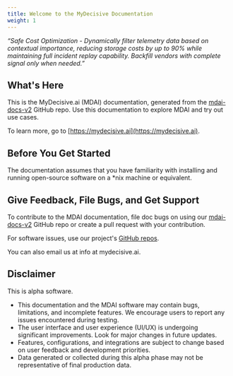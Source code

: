 ```yaml
---
title: Welcome to the MyDecisive Documentation
weight: 1
---
```


_“Safe Cost Optimization - Dynamically filter telemetry data based on contextual importance, reducing storage costs by up to 90% while maintaining full incident replay capability. Backfill vendors with complete signal only when needed.”_

## What's Here

This is the MyDecisive.ai (MDAI) documentation, generated from the [mdai-docs-v2](https://github.com/DecisiveAI/mdai-docs-v2) GitHub repo. Use this documentation to explore MDAI and try out use cases.

To learn more, go to [https://mydecisive.ai](https://mydecisive.ai).

## Before You Get Started

The documentation assumes that you have familiarity with installing and running open-source software on a \*nix machine or equivalent.

## Give Feedback, File Bugs, and Get Support

To contribute to the MDAI documentation, file doc bugs on using our [mdai-docs-v2](https://github.com/DecisiveAI/mdai-docs-v2) GitHub repo or create a pull request with your contribution.

For software issues, use our project's [GitHub repos](https://github.com/orgs/DecisiveAI/repositories?type=public).

You can also email us at info at mydecisive.ai.

## Disclaimer

This is alpha software.

- This documentation and the MDAI software may contain bugs, limitations, and incomplete features. We encourage users to report any issues encountered during testing.
- The user interface and user experience (UI/UX) is undergoing significant improvements. Look for major changes in future updates.
- Features, configurations, and integrations are subject to change based on user feedback and development priorities.
- Data generated or collected during this alpha phase may not be representative of final production data.
